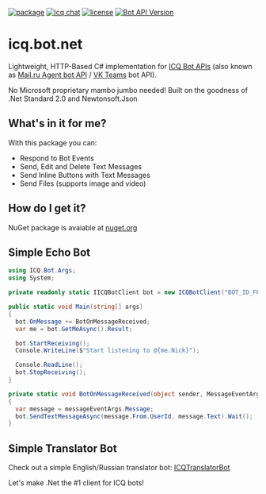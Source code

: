 [![package](https://img.shields.io/badge/ICQ.Bot-v1.4.9-blue)](https://www.nuget.org/packages/ICQ.Bot)
[![icq chat](https://img.shields.io/badge/Community-Chat-purple)](https://icq.im/bots_dotnet)
[![license](https://img.shields.io/badge/license-MIT-orange)](https://github.com/idan-rubin/icq.bot.net/blob/master/LICENSE)
[![Bot API Version](https://img.shields.io/badge/Bot%20API%20Version-11.05.2021-ff69b4)](https://agent.mail.ru/botapi/?lang=en#/self/get_self_get)

# icq.bot.net

Lightweight, HTTP-Based C# implementation for [ICQ Bot APIs](https://icq.com/botapi/) (also known as [Mail.ru Agent bot API](https://agent.mail.ru/botapi/?lang=ru) / [VK Teams](https://help.mail.ru/biz/myteam) bot API).

No Microsoft proprietary mambo jumbo needed! Built on the goodness of .Net Standard 2.0 and Newtonsoft.Json

## What's in it for me?
With this package you can:
* Respond to Bot Events
* Send, Edit and Delete Text Messages
* Send Inline Buttons with Text Messages
* Send Files (supports image and video)

## How do I get it?
NuGet package is avaiable at [nuget.org]

## Simple Echo Bot
```csharp
using ICQ.Bot.Args;
using System;

private readonly static IICQBotClient bot = new ICQBotClient("BOT_ID_FROM_ICQ_METABOT");

public static void Main(string[] args)
{
  bot.OnMessage += BotOnMessageReceived;
  var me = bot.GetMeAsync().Result;

  bot.StartReceiving();
  Console.WriteLine($"Start listening to @{me.Nick}");

  Console.ReadLine();
  bot.StopReceiving();
}

private static void BotOnMessageReceived(object sender, MessageEventArgs messageEventArgs)
{
  var message = messageEventArgs.Message;
  bot.SendTextMessageAsync(message.From.UserId, message.Text).Wait();
}
```

## Simple Translator Bot
Check out a simple English/Russian translator bot: [ICQTranslatorBot]

Let's make .Net the #1 client for ICQ bots!

[nuget.org]: https://www.nuget.org/packages/ICQ.Bot
[Telegram.Bot]: https://github.com/TelegramBots/Telegram.Bot
[ICQTranslatorBot]: https://github.com/idan-rubin/ICQTranslatorBot
